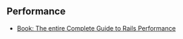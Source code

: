 ## Performance

* [Book: The entire Complete Guide to Rails Performance](https://www.railsspeed.com/)
